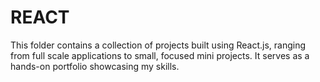 # REACT
This folder contains a collection of projects built using React.js, ranging from full scale applications to small, focused mini projects. It serves as a hands-on portfolio showcasing my skills.
